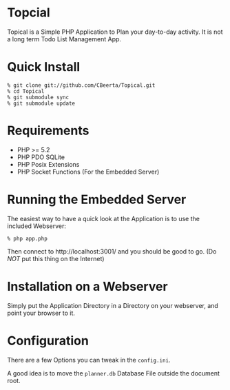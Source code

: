 # Topcial

Topical is a Simple PHP Application to Plan your day-to-day activity. It is not a long term Todo List Management App.

# Quick Install

    % git clone git://github.com/CBeerta/Topical.git
    % cd Topical
    % git submodule sync
    % git submodule update
    
# Requirements

* PHP >= 5.2
* PHP PDO SQLite
* PHP Posix Extensions
* PHP Socket Functions (For the Embedded Server)

    
# Running the Embedded Server

The easiest way to have a quick look at the Application is to use the included Webserver:

    % php app.php
    
Then connect to http://localhost:3001/ and you should be good to go. (Do _NOT_ put this thing on the Internet)

# Installation on a Webserver

Simply put the Application Directory in a Directory on your webserver, and point your browser to it.

# Configuration

There are a few Options you can tweak in the `config.ini`. 

A good idea is to move the `planner.db` Database File outside the document root.

